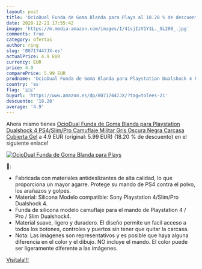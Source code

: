 ```yaml
---
layout: post
title: 'OcioDual Funda de Goma Blanda para Plays al 18.20 % de descuento'
date: 2020-12-21 17:55:42
image: 'https://m.media-amazon.com/images/I/41sjIzV1Y1L._SL200_.jpg'
comments: true
category: ofertas
author: ring
slug: 'B0717447JX-es'
actualPrice: 4.9 EUR
currency: EUR
price: 4.9
comparePrice: 5.99 EUR
prodname: 'OcioDual Funda de Goma Blanda para Playstation Dualshock 4 PS4/Slim/Pro Camuflaje Militar Gris Oscura Negra Carcasa Cubierta Gel'
country: 'es'
flag: '🇪🇸'
buyurl: 'https://www.amazon.es/dp/B0717447JX/?tag=tolees-21'
descuento: '18.20'
average: '4.9'
---
```


Ahora mismo tienes [OcioDual Funda de Goma Blanda para Playstation Dualshock 4 PS4/Slim/Pro Camuflaje Militar Gris Oscura Negra Carcasa Cubierta Gel](https://www.amazon.es/dp/B0717447JX/?tag=tolees-21) a 4.9 EUR (original: 5.99 EUR) (18.20 %  de descuento) en el siguiente enlace!

[![OcioDual Funda de Goma Blanda para Plays](https://m.media-amazon.com/images/I/41sjIzV1Y1L._SL200_.jpg)](https://www.amazon.es/dp/B0717447JX/?tag=tolees-21)

🔎:

- Fabricada con materiales antideslizantes de alta calidad, lo que proporciona un mayor agarre. Protege su mando de PS4 contra el polvo, los arañazos y golpes.
- Material: Silicona Modelo compatible: Sony Playstation 4/Slim/Pro Dualshock 4.
- Funda de silicona modelo camuflaje para el mando de Playstation 4 / Pro / Slim Dualshock4.
- Material suave, ligero y duradero. El diseño permite un facil acceso a todos los botones, controles y puertos sin tener que quitar la carcasa.
- Nota: Las imágenes son representativos y es posible que haya alguna diferencia en el color y el dibujo. NO incluye el mando. El color puede ser ligeramente diferente a las imágenes.

[Visítala!!!](https://www.amazon.es/dp/B0717447JX/?tag=tolees-21)
